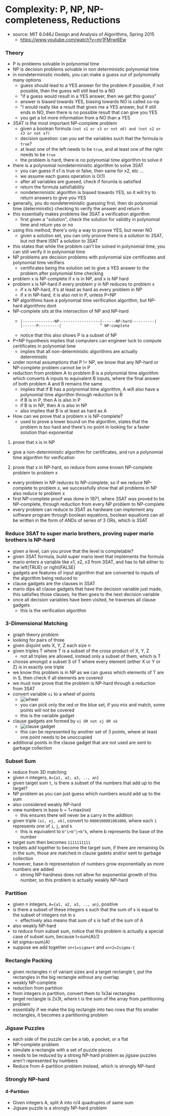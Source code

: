 # Complexity: P, NP, NP-completeness, Reductions
- source: MIT 6.046J Design and Analysis of Algorithms, Spring 2015
  - https://www.youtube.com/watch?v=mr1FMrwi6Ew

### Theory
- P is problems solvable in polynomial time
- NP is decision problems solvable in non deterministic polynomial time
- in nondeterministic models, you can make a guess out of polynomially many options
  - guess should lead to a YES answer for the problem if possible, if not possible, then the guess will still lead to a NO
  - "if a guess would result in a YES answer, then we get this guess"
  - answer is biased towards YES, biasing towards NO is called co-np
  - "I would really like a result that gives me a YES answer, but if still ends in NO, then there is no possible result that can give you YES
  - you get a lot more information from a NO than a YES
- 3SAT is the most important NP-complete problem
  - given a boolean formula `(not x1 or x3 or not x6) and (not x2 or x3 or not x7)`
  - decision question: can you set the variables such that the formula is `true`?
  - at least one of the left needs to be `true`, and at least one of the right needs to be `true`
  - the problem is hard, there is no polynomial time algorithm to solve it
- there is a polynomial nondeterministic algorithm to solve 3SAT
  - you can guess if x1 is true or false, then same for x2, etc ...
  - we assume each guess operation is O(1)
  - after all variables are guesed, check if forumla is satisfied
  - return the formula satisfiability
  - nondeterministic algorithm is biased towards YES, so it will try to return answers to give you YES
- generally, you do nondeterministic guessing first, then do polynomial time (deterministic) checking to verify the answer and return it
- this essentially makes problems like 3SAT a verification algorithm
  - first given a "solution", check the solution for validity in polynomial time and return yes or no
- using this method, there's only a way to proove YES, but never NO
  - given a solution set, you can only proove there is a solution to 3SAT, but not there ISNT a solution to 3SAT
- this states that while the problem can't be solved in polynomial time, you can still verify it in polynomial time
- NP problems are decision problems with polynomial size certificates and polynomial time verifiers
  - certificates being the solution set to give a YES answer to the problem after polynomial time checking
- problem x is NP-complete if x is in NP, and x is NP hard
- problem x is NP-hard if every problem y in NP reduces to problem x
  - if x is NP-hard, it's at least as hard as every problem in NP
  - if x in NP-hard, it is also not in P, unless P=NP
- NP algorithms have a polynomial time verification algorithm, but NP-hard algorithms dont
- NP-complete sits at the intersection of NP and NP-hard
  - ```
    |--------------NP------------------|------NP-hard----------|
    |------P---------|                 ^ NP-complete
    ```
  - notice that this also shows P is a subset of NP
- P=NP hypothesis implies that computers can engineer luck to compute certificates in polynomial time
  - implies that all non-deterministic algorithms are actually deterministic
- under normal assumptions that P != NP, we know that any NP-hard or NP-complete problem cannot be in P
- reduction from problem A to problem B is a polynomial time algorithm which converts A inputs to equivalent B inputs, where the final answer of both problem A and B remains the same
  - implies that if B has a polynomial time algorithm, A will also have a polynomial time algorithm through reduction to B
  - if B is in P, then A is also in P
  - if B is in NP, then A is also in NP
  - also implies that B is at least as hard as A
- How can we prove that a problem x is NP-complete?
  - used to prove a lower bound on the algorithm, states that the problem is too hard and there's no point in looking for a faster solution than exponential
1. prove that x is in NP
  - give a non-deterministic algorithm for certificates, and run a polynomial time algorithm for verification
2. prove that x in NP-hard, so reduce from some known NP-complete problem to problem x
  - every problem in NP reduces to NP-complete, so if we reduce NP-complete to problem x, we successfully show that all problems in NP also reduce to problem x
- first NP-complete proof was done in 1971, where 3SAT was proved to be NP-complete, through reduction from every NP problem to NP-complete
- every problem can reduce to 3SAT as hardware can implement any software program through boolean equations, boolean equations can all be written in the form of ANDs of series of 3 ORs, which is 3SAT

### Reduce 3SAT to super mario brothers, proving super mario brothers is NP-hard
- given a level, can you prove that the level is completable?
- given 3SAT formula, build super mario level that implements the formula
- mario enters a variable like x1, x2, x3 from 3SAT, and has to fall either to the left(TRUE) or right(FALSE)
- gadgets are features of input algorithm that are converted to inputs of the algorithm being reduced to
- clause gadgets are the clauses in 3SAT
- mario dips all clause gadgets that have the decision variable just made, this satisfies those clauses, he then goes to the next decision variable
- once all decision variables have been visited, he traverses all clause gadgets
  - this is the verification algorithm

### 3-Dimensional Matching
- graph theory problem
- looking for pairs of three
- given disjoint sets X, Y, Z each size n
- given triples T where T is a subset of the cross product of X, Y, Z
  - not all triples are allowed, instead only a subset of them, which is T
- choose amongst a subset S of T where every element (either X or Y or Z) is in exactly one triple
- we know this problem is in NP as we can guess which elements of T are in S, then check if all elements are covered
- we must now prove that the problem is NP-hard through a reduction from 3SAT
- convert variable `xi` to a wheel of points
  - ![wheel](https://i.imgur.com/9YMQM8p.png)
  - you can pick only the red or the blue set, if you mix and match, some points will not be covered
  - this is the variable gadget
- clause gadgets are formed by `xi OR not xj OR xk`
  - ![clause gadget](https://i.imgur.com/vquukkD.png)
  - this can be represented by another set of 3 points, where at least one point needs to be unoccupied
- additional points in the clause gadget that are not used are sent to garbage collection

### Subset Sum
- reduce from 3D matching
- given n integers, `A={a1, a2, a3, .., an}`
- given target sum `t`, is there a subset of the numbers that add up to the target?
- NP problem as you can just guess which numbers would add up to the sum
- also considered weakly NP-hard
- view numbers in base b = 1+max(nxi)
  - this ensures there will never be a carry in the addition
- given triple `(xi, xj, xk)`, convert to `0000100001001000`, where each `1` represents one of `i`, `j`, and `k`
  - this is equivalent to `b^i+b^j+b^k`, where b represents the base of the number
- target sum then becomes `1111111111`
- triplets add together to become the target sum, if there are remaining 0s in the sum, those are matched in clause gadets and/or sent to garbage collection
- however, base-b representation of numbers grow exponentially as more numbers are added
  - strong NP-hardness does not allow for exponential growth of this number, so this problem is actually weakly NP-hard

### Partition
- given n integers, `A={a1, a2, a3, .., an}`, positive
- is there a subset of these integers s such that the sum of s is equal to the subset of integers not in s
  - effectively also means that sum of s is half of the sum of A
- also weakly NP-hard
- to reduce from subset sum, notice that this problem is actually a special case of subset sum, because t=sum(A)/2
- let sigma=sum(A)
- suppose we add together `xn+1=sigma+t` and `xn+2=2sigma-t`

### Rectangle Packing
- given rectangles ri of variant sizes and a target rectangle t, put the rectangles in the big rectangle without any overlap
- weakly NP-complete
- reduction from partition
- from integers in partition, convert them to 1x3ai rectangles
- target rectangle is 2x3t, where t is the sum of the array from partitioning problem
- essentially if we make the big rectangle into two rows that fits smaller rectangles, it becomes a partitioning problem

### Jigsaw Puzzles
- each side of the puzzle can be a tab, a pocket, or a flat
- NP-complete problem
- simulate a rectangle with a set of puzzle pieces
- needs to be reduced by a strong NP-hard problem as jigsaw puzzles aren't represented by numbers
- Reduce from 4-partition problem instead, which is strongly NP-hard

### Strongly NP-hard
#### 4-Partition
- Given integers A, split A into n/4 quadruples of same sum
- Jigsaw puzzle is a strongly NP-hard problem
